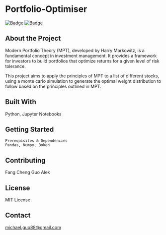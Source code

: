 # Portfolio-Optimiser

[![Badge](https://img.shields.io/badge/license-MIT-blue.svg)](https://opensource.org/licenses/MIT)
[![Badge](https://img.shields.io/badge/language-python-blue.svg)](https://www.python.org/)

## About the Project

Modern Portfolio Theory (MPT), developed by Harry Markowitz, is a fundamental concept in investment management. It provides a framework for investors to build portfolios that optimize returns for a given level of risk tolerance.

This project aims to apply the principles of MPT to a list of different stocks, using a monte carlo simulation to generate the optimal weight distribution to follow based on the principles outlined in MPT.

## Built With
Python, Jupyter Notebooks

## Getting Started

    Prerequisites & Dependencies
    Pandas, Numpy, Bokeh

## Contributing
Fang Cheng Guo
Alek

## License
MIT License

## Contact
michael.guo88@gmail.com

